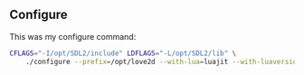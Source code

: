 ## Configure

This was my configure command:

```sh
CFLAGS="-I/opt/SDL2/include" LDFLAGS="-L/opt/SDL2/lib" \
    ./configure --prefix=/opt/love2d --with-lua=luajit --with-luaversion=5.1
```
